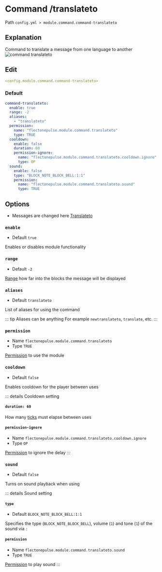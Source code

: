 # Command /translateto
Path `config.yml > module.command.command-translateto`

## Explanation
Command to translate a message from one language to another
![command translateto](/commandtranslateto.png)

## Edit
```yaml
<config.module.command.command-translateto>
```

### Default
```yaml
command-translateto:
  enable: true
  range: -2
  aliases:
    - "translateto"
  permission:
    name: "flectonepulse.module.command.translateto"
    type: TRUE
  cooldown:
    enable: false
    duration: 60
    permission-ignore:
      name: "flectonepulse.module.command.translateto.cooldown.ignore"
      type: OP
  sound:
    enable: false
    type: "BLOCK_NOTE_BLOCK_BELL:1:1"
    permission:
      name: "flectonepulse.module.command.translateto.sound"
      type: TRUE
```

## Options

- Messages are changed here [Translateto](/en/messages/ru_ru/module/command/command-translateto/)

### `enable`
- Default `true`

Enables or disables module functionality

### `range`
- Default `-2`

[Range](#range-types) how far into the blocks the message will be displayed

### `aliases`
- Default `translateto`

List of aliases for using the command

::: tip Aliases can be anything
For example `newtranslateto`, `translate`, etc.
:::

### `permission`
- Name `flectonepulse.module.command.translateto`
- Type `TRUE`

[Permission](/en/config/module/#explanation) to use the module

### `cooldown`
- Default `false`

Enables cooldown for the player between uses

::: details Cooldown setting
#### `duration: 60`

How many [ticks](https://minecraft.wiki/w/Tick) must elapse between uses

#### `permission-ignore`
- Name `flectonepulse.module.command.translateto.cooldown.ignore`
- Type `OP`

[Permission](/en/config/module/#explanation) to ignore the delay
:::

### `sound`
- Default `false`

Turns on sound playback when using

::: details Sound setting
#### `type`
- Default `BLOCK_NOTE_BLOCK_BELL:1:1`

Specifies the type (`BLOCK_NOTE_BLOCK_BELL`), volume (`1`) and tone (`1`) of the sound via `:`

#### `permission`
- Name `flectonepulse.module.command.translateto.sound`
- Type `TRUE`

[Permission](/en/config/module/#explanation) to play sound
:::

<!--@include: @/en/parts/range.md-->